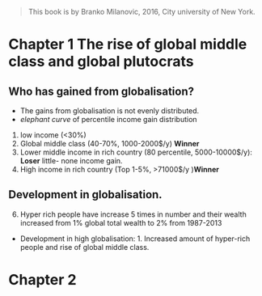 > This book is by Branko Milanovic, 2016,  City university of New York.
>

# Chapter 1 The rise of global middle class and global plutocrats

## Who has gained from globalisation?
- The gains from globalisation is not evenly distributed.
- *elephant curve* of percentile income gain distribution 
1. low income (<30%)
2. Global middle class (40-70%, 1000-2000$/y) **Winner** 
3. Lower middle income in rich country (80 percentile, 5000-10000$/y): **Loser** little- none income gain.
4. High income in rich country (Top 1-5%, >71000$/y )**Winner**

## Development in globalisation.
6. Hyper rich people have increase 5 times in number and their wealth increased from 1% global total wealth to 2% from 1987-2013
- Development in high globalisation: 1. Increased amount of hyper-rich people and rise of global middle class.

# Chapter 2 

<!--stackedit_data:
eyJoaXN0b3J5IjpbLTE4MTAwOTQzOTYsMjM5NTc4MDk4LC00Nj
U1ODIwNDcsLTExOTQ3OTIzMzAsLTM5NjE4ODYxNSwtMTI4Mzkz
NjcyNywyODM5Mjg4MjRdfQ==
-->